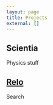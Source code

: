 ```yaml
---
layout: page
title: Projects
external: []
---
```


<!--
<script type="text/javascript">
  $(window).load(function() {
    $('#featured').orbit({
      animation: 'fade',
      animationSpeed: 800,
      timer: true,
      advanceSpeed: 4000,
      pauseOnHover: false,
      startClockOnMouseOut: false,
      startClockOnMouseOutAfter: 1000,
      directionalNav: true,
      captions: true,
      captionAnimation: 'fade',
      captionAnimationSpeed: 800,
      bullets: true,
      bulletThumbs: false,
      bulletThumbLocation: '',
      afterSlideChange: function(){}
    });
  });
</script>

<div id="featured">
  <div class="content" style="backgorund-color: #000;">
    <h1>Orbit does content now.</h1>
    <h3>Highlight me...I'm text.</h3>
  </div>
  <img src="/orbit/dummy-images/captions.jpg" alt="HTML Captions"
data-caption="#htmlCaption" />
  <img src="/orbit/dummy-images/overflow.jpg" alt="Overflow: Hidden No
More" />
  <img src="/orbit/dummy-images/features.jpg" alt="and more features" />
</div>
Captions for Orbit
<span class="orbit-caption" id="htmlCaption">I'm a Badass Caption</span>
-->

## Scientia

Physics stuff

## [Relo](/relo)

Search


